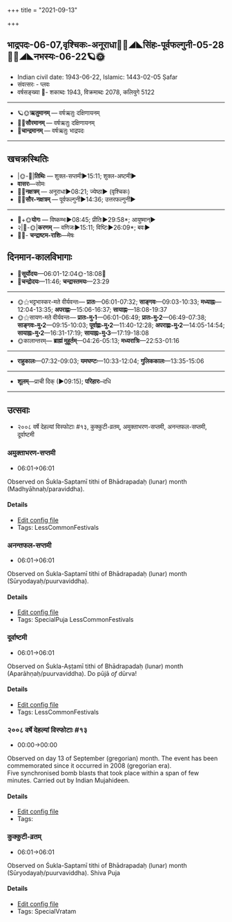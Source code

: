 +++
title = "2021-09-13"

+++
## भाद्रपदः-06-07,वृश्चिकः-अनूराधा🌛🌌◢◣सिंहः-पूर्वफल्गुनी-05-28🌌🌞◢◣नभस्यः-06-22🪐🌞
- Indian civil date: 1943-06-22, Islamic: 1443-02-05 Ṣafar
- संवत्सरः - प्लवः
- वर्षसङ्ख्या 🌛- शकाब्दः 1943, विक्रमाब्दः 2078, कलियुगे 5122
___________________
- 🪐🌞**ऋतुमानम्** — वर्षऋतुः दक्षिणायनम्
- 🌌🌞**सौरमानम्** — वर्षऋतुः दक्षिणायनम्
- 🌛**चान्द्रमानम्** — वर्षऋतुः भाद्रपदः
___________________


## खचक्रस्थितिः
- |🌞-🌛|**तिथिः** — शुक्ल-सप्तमी►15:11; शुक्ल-अष्टमी►  
- **वासरः**—सोमः  
- 🌌🌛**नक्षत्रम्** — अनूराधा►08:21; ज्येष्ठा► (वृश्चिकः)  
- 🌌🌞**सौर-नक्षत्रम्** — पूर्वफल्गुनी►14:36; उत्तरफल्गुनी►  
___________________
- 🌛+🌞**योगः** — विष्कम्भः►08:45; प्रीतिः►29:58*; आयुष्मान्►  
- २|🌛-🌞|**करणम्** — वणिजः►15:11; विष्टिः►26:09*; बवः►  
- 🌌🌛- **चन्द्राष्टम-राशिः**—मेषः  


## दिनमान-कालविभागाः
- 🌅**सूर्योदयः**—06:01-12:04🌞️-18:08🌇  
- 🌛**चन्द्रोदयः**—11:46; **चन्द्रास्तमयः**—23:29  
___________________
- 🌞⚝भट्टभास्कर-मते वीर्यवन्तः— **प्रातः**—06:01-07:32; **साङ्गवः**—09:03-10:33; **मध्याह्नः**—12:04-13:35; **अपराह्णः**—15:06-16:37; **सायाह्नः**—18:08-19:37  
- 🌞⚝सायण-मते वीर्यवन्तः— **प्रातः-मु॰1**—06:01-06:49; **प्रातः-मु॰2**—06:49-07:38; **साङ्गवः-मु॰2**—09:15-10:03; **पूर्वाह्णः-मु॰2**—11:40-12:28; **अपराह्णः-मु॰2**—14:05-14:54; **सायाह्नः-मु॰2**—16:31-17:19; **सायाह्नः-मु॰3**—17:19-18:08  
- 🌞कालान्तरम्— **ब्राह्मं मुहूर्तम्**—04:26-05:13; **मध्यरात्रिः**—22:53-01:16  
___________________
- **राहुकालः**—07:32-09:03; **यमघण्टः**—10:33-12:04; **गुलिककालः**—13:35-15:06  
___________________
- **शूलम्**—प्राची दिक् (►09:15); **परिहारः**–दधि  
___________________

## उत्सवाः
- २००८ वर्षे देहल्यां विस्फोटाः #१३, कुक्कुटी-व्रतम्, अमुक्ताभरण-सप्तमी, अनन्तफल-सप्तमी, दूर्वाष्टमी
### अमुक्ताभरण-सप्तमी
- 06:01→06:01

Observed on Śukla-Saptamī tithi of Bhādrapadaḥ (lunar) month (Madhyāhnaḥ/paraviddha). 

#### Details
- [Edit config file](https://github.com/jyotisham/adyatithi/tree/master/general/lunar_month/tithi/06/07/amuktAbharaNa-saptamI.toml)
- Tags: LessCommonFestivals


### अनन्तफल-सप्तमी
- 06:01→06:01

Observed on Śukla-Saptamī tithi of Bhādrapadaḥ (lunar) month (Sūryodayaḥ/puurvaviddha). 

#### Details
- [Edit config file](https://github.com/jyotisham/adyatithi/tree/master/general/lunar_month/tithi/06/07/anantaphala-saptamI.toml)
- Tags: SpecialPuja LessCommonFestivals


### दूर्वाष्टमी
- 06:01→06:01

Observed on Śukla-Aṣṭamī tithi of Bhādrapadaḥ (lunar) month (Aparāhṇaḥ/puurvaviddha). Do pūjā *of* dūrva!

#### Details
- [Edit config file](https://github.com/jyotisham/adyatithi/tree/master/general/lunar_month/tithi/06/08/dUrvASTamI.toml)
- Tags: LessCommonFestivals


### २००८ वर्षे देहल्यां विस्फोटाः #१३
- 00:00→00:00

Observed on day 13 of September (gregorian) month. The event has been commemorated since it occurred in 2008 (gregorian era).  
Five synchronised bomb blasts that took place within a span of few minutes. Carried out by Indian Mujahideen.

#### Details
- [Edit config file](https://github.com/jyotisham/adyatithi/tree/master/mahApuruSha/xatra-later/gregorian/day/09/13/delhi-blasts-2008.toml)
- Tags: 


### कुक्कुटी-व्रतम्
- 06:01→06:01

Observed on Śukla-Saptamī tithi of Bhādrapadaḥ (lunar) month (Sūryodayaḥ/puurvaviddha). Shiva Puja

#### Details
- [Edit config file](https://github.com/jyotisham/adyatithi/tree/master/devatA/shakti/lunar_month/tithi/06/07/kukkuTI-vratam.toml)
- Tags: SpecialVratam


